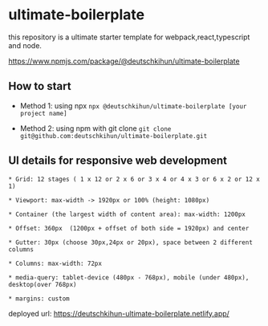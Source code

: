 # ultimate-boilerplate

this repository is a ultimate starter template for webpack,react,typescript and node. 

https://www.npmjs.com/package/@deutschkihun/ultimate-boilerplate

## How to start 

- Method 1: using npx 
`npx @deutschkihun/ultimate-boilerplate [your project name]
`

- Method 2: using npm with git clone
`git clone git@github.com:deutschkihun/ultimate-boilerplate.git
`

## UI details for responsive web development

    * Grid: 12 stages ( 1 x 12 or 2 x 6 or 3 x 4 or 4 x 3 or 6 x 2 or 12 x 1) 
    
    * Viewport: max-width -> 1920px or 100% (height: 1080px) 
    
    * Container (the largest width of content area): max-width: 1200px 
    
    * Offset: 360px  (1200px + offset of both side = 1920px) and center
   
    * Gutter: 30px (choose 30px,24px or 20px), space between 2 different columns
    
    * Columns: max-width: 72px 
        
    * media-query: tablet-device (480px - 768px), mobile (under 480px), desktop(over 768px)

    * margins: custom


deployed url: https://deutschkihun-ultimate-boilerplate.netlify.app/
